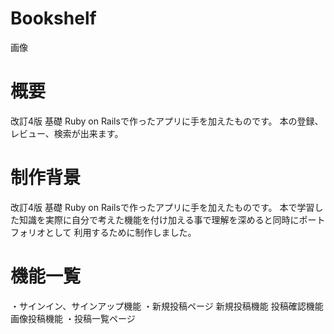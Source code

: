 # Bookshelf 

画像


# 概要
改訂4版 基礎 Ruby on Railsで作ったアプリに手を加えたものです。
本の登録、レビュー、検索が出来ます。

# 制作背景
改訂4版 基礎 Ruby on Railsで作ったアプリに手を加えたものです。 
本で学習した知識を実際に自分で考えた機能を付け加える事で理解を深めると同時にポートフォリオとして
利用するために制作しました。

# 機能一覧
・サインイン、サインアップ機能
・新規投稿ページ
   新規投稿機能
   投稿確認機能
   画像投稿機能
・投稿一覧ページ
　
